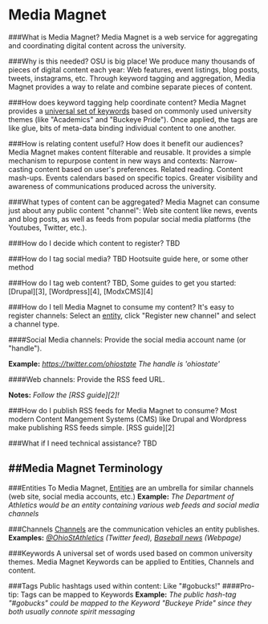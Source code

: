 Media Magnet
============

###What is Media Magnet?
Media Magnet is a web service for aggregating and coordinating digital content across the university.

###Why is this needed?
OSU is big place! We produce many thousands of pieces of digital content each year: Web features, event listings, blog posts, tweets, instagrams, etc. Through keyword tagging and aggregation, Media Magnet provides a way to relate and combine separate pieces of content.

###How does keyword tagging help coordinate content?
Media Magnet provides a [universal set of keywords][1] based on commonly used university themes (like "Academics" and "Buckeye Pride"). Once applied, the tags are like glue, bits of meta-data binding individual content to one another.

###How is relating content useful? How does it benefit our audiences?
Media Magnet makes content filterable and reusable. It provides a simple mechanism to repurpose content in new ways and contexts: Narrow-casting content based on user's preferences. Related reading. Content mash-ups. Events calendars based on specific topics. Greater visibility and awareness of communications produced across the university.

###What types of content can be aggregated?
Media Magnet can consume just about any public content "channel": Web site content like news, events and blog posts, as well as feeds from popular social media platforms (the Youtubes, Twitter, etc.).

###How do I decide which content to register?
TBD

###How do I tag social media?
TBD Hootsuite guide here, or some other method

###How do I tag web content?
TBD, Some guides to get you started: [Drupal][3], [Wordpress][4], [ModxCMS][4]

###How do I tell Media Magnet to consume my content?
It's easy to register channels: Select an [entity](https://mediamagnet.osu.edu/entities/), click "Register new channel" and select a channel type.

####Social Media channels:
Provide the social media account name (or "handle"). 

**Example:** *https://twitter.com/ohiostate*
*The handle is 'ohiostate'* 

####Web channels:
Provide the RSS feed URL.

**Notes:** *Follow the [RSS guide][2]!*

###How do I publish RSS feeds for Media Magnet to consume?
Most modern Content Mangement Systems (CMS) like Drupal and Wordpress make publishing RSS feeds simple. [RSS guide][2]

###What if I need technical assistance?
TBD

[1]: /keywords

##Media Magnet Terminology
-----

###Entities
To Media Magnet, [Entities](entities/README.md) are an umbrella for similar channels (web site, social media accounts, etc.)
**Example:** *The Department of Athletics would be an entity containing various web feeds and social media channels*

###Channels
[Channels](entities/README.md) are the communication vehicles an entity publishes. 
**Examples:** *[@OhioStAthletics](https://twitter.com/OhioStAthletics) (Twitter feed), 
[Baseball news](http://www.ohiostatebuckeyes.com/sports/m-basebl/spec-rel/osu-m-basebl-spec-rel.html) (Webpage)*

###Keywords
A universal set of words used based on common university themes. Media Magnet Keywords can be applied to Entities, Channels and content.

###Tags
Public hashtags used within content: Like "#gobucks!"
####Pro-tip: Tags can be mapped to Keywords
**Example:** *The public hash-tag "#gobucks" could be mapped to the Keyword "Buckeye Pride" since they both usually connote spirit messaging*


